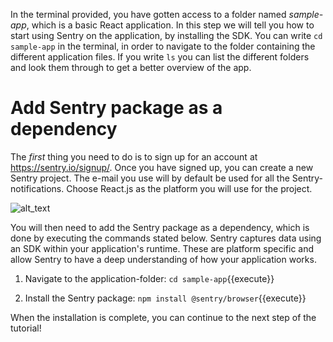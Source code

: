 In the terminal provided, you have gotten access to a folder named *sample-app*, which is a basic React application. In this step we will tell you how to start using Sentry on the application, by installing the SDK. You can write `cd sample-app` in the terminal, in order to navigate to the folder containing the different application files. If you write `ls` you can list the different folders and look them through to get a better overview of the app.

# Add Sentry package as a dependency

The *first* thing you need to do is to sign up for an account at https://sentry.io/signup/. Once you have signed up, you can create a new Sentry project. The e-mail you use will by default be used for all the Sentry-notifications. Choose React.js as the platform you will use for the project. 

![alt_text](https://imgur.com/MQ18uY3.png "Sentry Platform")


You will then need to add the Sentry package as a dependency, which is done by executing the commands stated below. Sentry captures data using an SDK within your application's runtime. These are platform specific and allow Sentry to have a deep understanding of how your application works. 

1. Navigate to the application-folder: `cd sample-app`{{execute}} 

2. Install the Sentry package: `npm install @sentry/browser`{{execute}}

When the installation is complete, you can continue to the next step of the tutorial!
